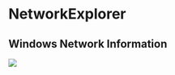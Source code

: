 # NetworkExplorer

## Windows Network Information

![](https://github.com/zodiacon/NetworkExplorer/blob/master/netexp.png)

